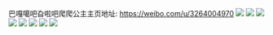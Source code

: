 巴嘎噶吧旮啦吧爬爬公主主页地址: https://weibo.com/u/3264004970 
![](https://wx4.sinaimg.cn/mw2000/c28cc36aly1h9gjh5f7rdj22c03404qr.jpg) 
![](https://wx4.sinaimg.cn/mw2000/c28cc36aly1h9gjhagm4nj22c0340qv6.jpg) 
![](https://wx4.sinaimg.cn/mw2000/c28cc36aly1h9gjh7znh0j22c0340npe.jpg) 
![](https://wx4.sinaimg.cn/mw2000/c28cc36aly1h9gjhcryo6j22c0340npe.jpg) 
![](https://wx4.sinaimg.cn/mw2000/c28cc36aly1h7v9mgcqd6j22c0340e84.jpg) 
![](https://wx4.sinaimg.cn/mw2000/c28cc36aly1h742wcrddmj22c03404qq.jpg) 
![](https://wx4.sinaimg.cn/mw2000/c28cc36aly1h677nofrhyj20u01hcta2.jpg) 
![](https://wx4.sinaimg.cn/mw2000/c28cc36aly1h677o0i0voj20u01hcqlo.jpg) 
